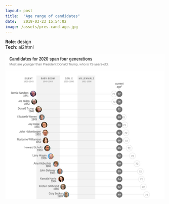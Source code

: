 ```yaml
---
layout: post
title:  "Age range of candidates"
date:   2019-03-23 15:54:02
image: /assets/pres-cand-age.jpg
---
```


**Role**: design  
**Tech**: ai2html

[![Democratic candidates' medicare-inspired health plans.](/assets/pres-cand-age.jpg)](https://www.cnn.com/2019/03/23/politics/2020-presidential-race-generation-gap/index.html)
